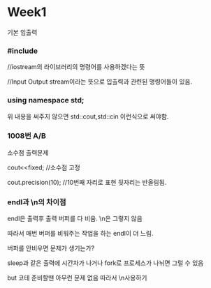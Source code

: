 # Week1

기본 입출력

### #include<iostream>

//iostream의 라이브러리의 명령어를 사용하겠다는 뜻

//Input Output stream이라는 뜻으로 입출력과 관련된 명령어들이 있음.

### using namespace std;

위 내용을 써주지 않으면 std::cout,std::cin 이런식으로 써야함.

### 1008번 A/B

소수점 출력문제

cout<<fixed; //소수점 고정

cout.precision(10); //10번째 자리로 표현 뒷자리는 반올림됨.

### endl과 \n의 차이점

endl은 출력후 출력 버퍼를 다 비움. \n은 그렇지 않음

따라서 매번 버퍼를 비워주는 작업을 하는 endl이 더 느림.

버퍼를 안비우면 문제가 생기는가?

sleep과 같은 출력에 시간차가 나거나 fork로 프로세스가 나뉘면 그럴 수 있음

but 코테 준비할땐 아무런 문제 없음 따라서 \n사용하기
